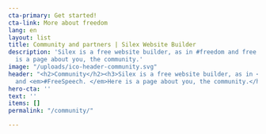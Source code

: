 ```yaml
---
cta-primary: Get started!
cta-link: More about freedom
lang: en
layout: list
title: Community and partners | Silex Website Builder
description: 'Silex is a free website builder, as in #freedom and free speach. Here
  is a page about you, the community.'
image: "/uploads/ico-header-community.svg"
header: "<h2>Community</h2><h3>Silex is a free website builder, as in <em>#freedom</em>
  and <em>#FreeSpeech. </em>Here is a page about you, the community.</h3>"
hero-cta: ''
text: ''
items: []
permalink: "/community/"

---
```

